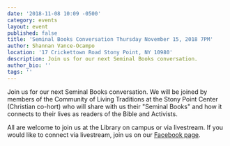 ```yaml
---
date: '2018-11-08 10:09 -0500'
category: events
layout: event
published: false
title: 'Seminal Books Conversation Thursday November 15, 2018 7PM'
author: Shannan Vance-Ocampo
location: '17 Crickettown Road Stony Point, NY 10980'
description: Join us for our next Seminal Books conversation.
author_bio: ''
tags: ''
---
```

Join us for our next Seminal Books conversation. We will be joined by members of the Community of Living Traditions at the Stony Point Center (Christian co-hort) who will share with us their "Seminal Books" and how it connects to their lives as readers of the Bible and Activists. 

All are welcome to join us at the Library on campus or via livestream. If you would like to connect via livestream, join us on our [Facebook page](https://www.facebook.com/clbsj/). 
